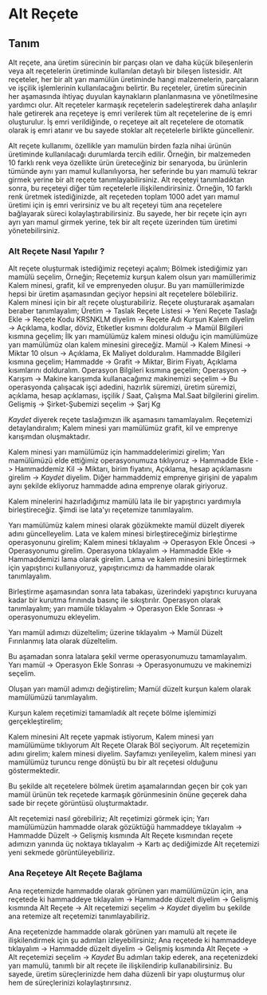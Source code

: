 
# Alt Reçete

## Tanım

Alt reçete, ana üretim sürecinin bir parçası olan ve daha küçük bileşenlerin veya alt reçetelerin üretiminde kullanılan detaylı bir bileşen listesidir. 
Alt reçeteler, her bir alt yarı mamülün üretiminde hangi malzemelerin, parçaların ve işçilik işlemlerinin kullanılacağını belirtir.
Bu reçeteler, üretim sürecinin her aşamasında ihtiyaç duyulan kaynakların planlanmasına ve yönetilmesine yardımcı olur.
Alt reçeteler karmaşık reçetelerin sadeleştirerek daha anlaşılır hale getirerek ana reçeteye iş emri verilerek tüm alt reçetelerine de iş emri oluşturulur. 
İş emri verildiğinde, o reçeteye ait alt reçetelere de otomatik olarak iş emri atanır ve bu sayede stoklar alt reçetelerle birlikte güncellenir.

Alt reçete kullanımı, özellikle yarı mamulün birden fazla nihai ürünün üretiminde kullanılacağı durumlarda tercih edilir. 
Örneğin, bir malzemeden 10 farklı renk veya özellikte ürün üreteceğiniz bir senaryoda, bu ürünlerin tümünde aynı yarı mamul kullanılıyorsa, 
her seferinde bu yarı mamulü tekrar girmek yerine bir alt reçete tanımlayabilirsiniz.
Alt reçeteyi tanımladıktan sonra, bu reçeteyi diğer tüm reçetelerle ilişkilendirirsiniz. 
Örneğin, 10 farklı renk üretmek istediğinizde, alt reçeteden toplam 1000 adet yarı mamul üretimi için iş emri verirsiniz ve 
bu alt reçeteyi tüm ana reçetelere bağlayarak süreci kolaylaştırabilirsiniz. 
Bu sayede, her bir reçete için ayrı ayrı yarı mamul girmek yerine, tek bir alt reçete üzerinden tüm üretimi yönetebilirsiniz.

### Alt Reçete Nasıl Yapılır ?

Alt reçete oluşturmak istediğimiz reçeteyi açalım; 
Bölmek istediğimiz yarı mamülü seçelim,
Örneğin; Reçetemiz kurşun kalem olsun yarı mamüllerimiz Kalem minesi, grafit, kil ve emprenyeden oluşur. 
Bu yarı mamüllerimizde hepsi bir üretim aşamasından geçiyor hepsini alt reçetelere bölebiliriz. 
Kalem minesi için bir alt reçete oluşturabiliriz.
Reçete oluşturarak aşamaları beraber tanımlayalım;
Üretim -> Taslak Reçete Listesi -> Yeni Reçete Taslağı Ekle -> Reçete Kodu KRSNKLM diyelim -> Reçete Adı Kurşun Kalem diyelim -> Açıklama, kodlar, döviz, Etiketler kısmını dolduralım -> 
Mamül Bilgileri kısmına geçelim; İlk yarı mamülümüz kalem minesi olduğu için mamülümüze yarı mamülümüz olan kalem minesini gireceğiz.
Mamül -> Kalem Minesi -> Miktar 10 olsun -> Açıklama, Ek Maliyet dolduralım.
Hammadde Bilgileri kısmına geçelim; 
Hammadde -> Grafit -> Miktar, Birim Fiyatı, Açıklama kısımlarını dolduralım.
Operasyon Bilgileri kısmına geçelim;
Operasyon -> Karışım -> Makine karışımda kullanacağımız makinemizi seçelim -> Bu operasyonda çalışacak işçi adedini, hazırlık süremizi, üretim süremizi, açıklama, hesap açıklaması, işçilik / Saat, Çalışma Mal.Saat bilgilerini girelim.
Gelişmiş -> Şirket-Şubemizi seçelim -> Şarj Kg 

*Kaydet* diyerek reçete taslağımızın ilk aşamasını tamamlayalım.
Reçetemizi detaylandıralım;
Kalem minesi yarı mamülümüz grafit, kil ve emprenye karışımdan oluşmaktadır.

Kalem minesi yarı mamülümüz için hammaddelerimizi girelim;
Yarı mamülümüzü elde ettiğimiz operasyonumuza tıklıyoruz -> Hammadde Ekle -> Hammaddemiz Kil -> Miktarı, birim fiyatını, Açıklama, hesap açıklamasını girelim -> *Kaydet* diyelim.
Diğer hammaddemiz emprenye girişini de yapalım aynı şekilde ekliyoruz hammadde adına emprenye olarak giriyoruz.

Kalem minelerini hazırladığımız mamülü lata ile bir yapıştırıcı yardımıyla birleştireceğiz. Şimdi ise lata'yı reçetemize tanımlayalım.

Yarı mamülümüz kalem minesi olarak gözükmekte mamül düzelt diyerek adını güncelleyelim.
Lata ve kalem minesi birleştireceğimiz birleştirme operasyonunu girelim;
Kalem minesi tıklayalım -> Operasyon Ekle Öncesi -> Operasyonumu girelim.
Operasyona tıklayalım -> Hammadde Ekle -> Hammaddemizi lama olarak girelim.
Lama ve kalem minesini birleştirmek için yapıştırıcı kullanıyoruz, yapıştırıcımızı da hammadde olarak tanımlayalım.

Birleştirme aşamasından sonra lata tabakası, üzerindeki yapıştırıcı kuruyana kadar bir kurutma fırınında basınç ile sıkıştırılır.
Operasyon olarak tanımlayalım; yarı mamüle tıklayalım -> Operasyon Ekle Sonrası -> operasyonumuzu ekleyelim.

Yarı mamül adımızı düzeltelim; üzerine tıklayalım -> Mamül Düzelt Fırınlanmış lata olarak düzeltelim.

Bu aşamadan sonra latalara şekil verme operasyonumuzu tamamlayalım.
Yarı mamül -> Operasyon Ekle Sonrası -> Operasyonumuzu ve makinemizi seçelim.

Oluşan yarı mamül adımızı değiştirelim; Mamül düzelt kurşun kalem olarak mamülümüzü tanımlayalım.

Kurşun kalem reçetimizi tamamladık alt reçete bölme işlemimizi gerçekleştirelim;

Kalem minesini Alt reçete yapmak istiyorum, Kalem minesi yarı mamülümüme tıklıyorum Alt Reçete Olarak Böl seçiyorum.
Alt reçetemizin adını girelim; kalem minesi diyelim.
Sayfamızı yenileyelim, kalem minesi yarı mamülümüz turuncu renge dönüştü bu bir alt reçetesi olduğunu göstermektedir.

Bu şekilde alt reçetelere bölmek üretim aşamalarından geçen bir çok yarı mamül ürünün tek reçetede karmaşık görünmesinin önüne geçerek daha sade bir reçete görüntüsü oluşturmaktadır. 

Alt reçetemizi nasıl görebiliriz;
Alt reçetimizi görmek için; 
Yarı mamülümüzün hammadde olarak gözüktüğü hammaddeye tıklayalım -> Hammadde Düzelt -> Gelişmiş kısmında Alt Reçete kısmından reçete adımızın yanında üç noktaya tıklayalım -> 
Kartı aç dediğimizde Alt reçetemizi yeni sekmede görüntüleyebiliriz.

### Ana Reçeteye Alt Reçete Bağlama 

Ana reçetemizde hammadde olarak görünen yarı mamülümüzün için, ana reçetede ki hammaddeye tıklayalım -> Hammadde düzelt diyelim -> 
Gelişmiş kısmında Alt Reçete -> Alt reçetemizi seçelim -> *Kaydet* diyelim bu şekilde ana retemize alt reçetemizi tanımlayabiliriz.

Ana reçetenizde hammadde olarak görünen yarı mamulü alt reçete ile ilişkilendirmek için şu adımları izleyebilirsiniz; 
Ana reçetede ki hammaddeye tıklayalım -> Hammadde düzelt diyelim -> Gelişmiş kısmında Alt Reçete -> Alt reçetemizi seçelim -> *Kaydet*
Bu adımları takip ederek, ana reçetenizdeki yarı mamulü, tanımlı bir alt reçete ile ilişkilendirip kullanabilirsiniz. 
Bu sayede, üretim süreçlerinizde hem daha düzenli bir yapı oluşturmuş olur hem de süreçlerinizi kolaylaştırırsınız.